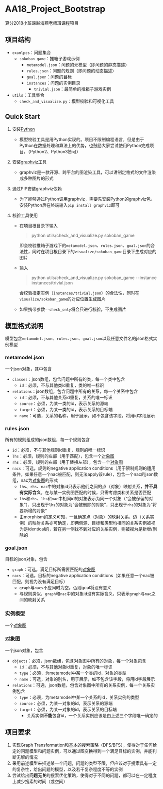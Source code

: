 # AA18_Project_Bootstrap
算分2018小班课赵海燕老师班课程项目

## 项目结构
- `examlpes`：问题集合
  - `sokoban_game`：推箱子游戏示例
    - `metamodel.json`：问题的元模型（即问题的静态描述）
    - `rules.json`：问题的规则（即问题的动态描述）
    - `goal.json`：问题的目标
    - `instances`：问题的实例目录
      - `trivial.json`：最简单的推箱子游戏实例
- `utils`：工具集合
  - `check_and_visualize.py`：模型校验和可视化工具

## Quick Start
1. 安装[Python](https://www.python.org/)

   - 模型校验工具是用Python实现的。项目不限制编程语言，但是由于Python在数据处理和算法上的优势，也鼓励大家尝试使用Python完成项目。（Python2、Python3皆可）

2. 安装[graphviz](https://www.graphviz.org/)工具

   - graphviz是一款开源、跨平台的图渲染工具，可以讲制定格式的文件渲染成多种图片的形式

3. 通过PIP安装graphviz依赖

   - 为了能够通过Python调用graphviz，需要先安装Python的graphviz包。安装Python后在终端输入`pip install graphviz`即可

4. 校验工具使用

   - 在项目根目录下输入

     > python utils/check_and_visualize.py sokoban_game

     即会校验推箱子游戏下的`metamodel.json`、`rules.json`、`goal.json`的合法性，同时在项目根目录下的`visualize/sokoban_game`目录下生成对应的图片

   - 输入

     > python utils/check_and_visualize.py sokoban_game --instance instances/trivial.json

     会校验指定实例（`instances/trivial.json`）的合法性，同时在`visualize/sokoban_game`的对应位置生成图片

   - 如果携带参数`--check_only`将会只进行校验，不生成图片

## 模型格式说明

模型包含`metamodel.json`、`rules.json`、`goal.json`以及任意文件名的json格式实例模型

### metamodel.json

一个json对象，其中包含

- `classes`：json数组，包含问题中所有的类，每一个类中包含
  - `id`：必须，不与其他类id重复，类的唯一标识
- `relations`：json数组，包含问题中所有的关系，每一个关系中包含
  - `id`：必须，不与其他关系id重复，关系的唯一标识
  - `source`：必须，为某一类的id，表示关系的源端
  - `target`：必须，为某一类的id，表示关系的目标端
  - `name`：可选，关系的名称，用于展示，如不包含该字段，将用id字段展示

### rules.json

所有的规则组成的json数组，每一个规则包含

- `id`：必须，不与其他规则id重复，规则的唯一标识
- `lhs`：必须，规则的左部（用于匹配），包含一个[对象图](#obj_diagram)
- `rhs`：必须，规则的右部（用于替换左部），包含一个[对象图](#obj_diagram)
- `nacs`：可选，规则的negative application conditions（用于限制规则的适用条件，如果任意一个nac被匹配，则无法apply该rule），包含一个nac的json数组，nac为[对象图](#obj_diagram)的形式
  - `lhs`、`rhs`、`nac`中的对象id只表示他们之间的点（对象）映射关系，**并不具有实际含义**。在与某一实例图匹配的时候，只需考虑类和关系是否匹配
  - `lhs`和`rhs`、`lhs`和`nac`中相同id的对象表示为同一个对象（“会被保留的对象”），只出现于`lhs`的对象为“会被删除的对象”，只出现于`rhs`的对象为“将要新增的对象”
  - 由morphism的定义可知，一旦确定点（对象）的映射关系，边（关系实例）的映射关系亦可确定，即两侧源、目标和类型均相同的关系实例被视为是identical的，若在另一侧找不到对应的关系实例，则被视为是新增/删除的

### goal.json

目标的json对象，包含

- `graph`：可选，满足目标所需要匹配的[对象图](#obj_diagram)
- `nacs`：可选，目标的negative application conditions（如果任意一个nac被匹配，则视为没有满足目标）
  - `graph`与`nacs`不应同时为空，否则goal将没有意义
  - 与规则类似，`graph`和`nac`中的对象id没有实际含义，只表示`graph`与`nac`之间的映射关系

### 实例模型

一个[对象图](#obj_diagram)

### <a name="obj_diagram">对象图</a>

一个json对象，包含

- `objects`：必须，json数组，包含对象图中所有的对象，每一个对象包含
  - `id`：必须，不与其他对象id重复，对象的唯一标识
  - `type`：必须，为metamodel中某一个类的id，对象的类型
  - `name`：可选，对象的别名，用于展示，如不包含该字段，将用id字段展示
- `relations`：可选，json数组，包含对象图中所有的关系实例，每一个关系实例包含
  - `type`：必须，为metamodel中某一个关系的id，关系实例的类型
  - `source`：必须，为某一对象的id，表示关系的源端
  - `target`：必须，为某一对象的id，表示关系的目标端
    - 关系实例**不能**包含id，一个关系实例应该是由上述三个字段唯一确定的

## 项目要求

1. 实现Graph Transformation和基本的搜索策略（DFS/BFS），使得对于任何给定的问题模型和问题实例，可以通过图变换得到一个满足目标的实例，并能判断无解的情况
2. 采用前述模型来描述某一个问题，问题的类型不限，但应该对于搜索具有一定的复杂性，给出问题的模型，以及若干复杂程度不等的实例
3. 尝试给出**问题无关**的搜索优化策略，使得对于不同的问题，都可以在一定程度上减少搜索的时间（或空间）